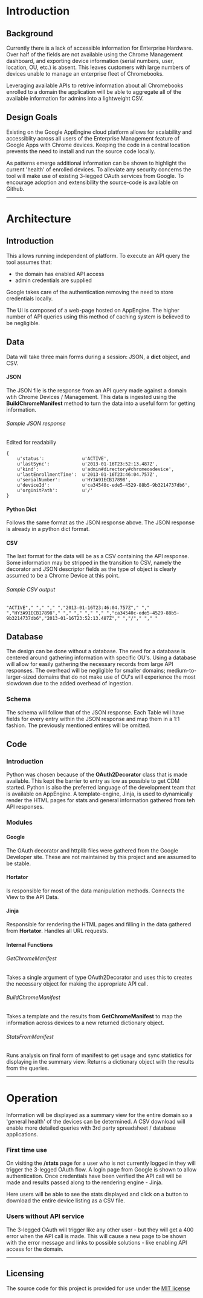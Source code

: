 # Introduction

## Background
Currently there is a lack of accessible information for Enterprise Hardware. Over half of the fields are not available using the Chrome Management dashboard, and exporting device information (serial numbers, user, location, OU, etc.) is absent. This leaves customers with large numbers of devices unable to manage an enterprise fleet of Chromebooks.

Leveraging available APIs to retrive information about all Chromebooks enrolled to a domain the application will be able to aggregate all of the available information for admins into a lightweight CSV. 

## Design Goals
Existing on the Google AppEngine cloud platform allows for scalability and accessiblity across all users of the Enterprise Management feature of Google Apps with Chrome devices. Keeping the code in a central location prevents the need to install and run the source code locally.

As patterns emerge additional information can be shown to highlight the current 'health' of enrolled devices. To alleviate any security concerns the tool will make use of existing 3-legged OAuth services from Google. To encourage adoption and extensibility the source-code is available on Github.

---

# Architecture

## Introduction
This allows running independent of platform. To execute an API query the tool assumes that:

* the domain has enabled API access
* admin credentials are supplied

Google takes care of the authentication removing the need to store credentials locally.

The UI is composed of a web-page hosted on AppEngine. The higher number of API queries using this method of caching system is believed to be negligible.


## Data
Data will take three main forms during a session: JSON, a __dict__ object, and CSV.

#### JSON
The JSON file is the response from an API query made against a domain wtih Chrome Devices / Management. This data is ingested using the __BuildChromeManifest__ method to turn the data into a useful form for getting information.

###### Sample JSON response
Edited for readabiliy

```
{
	u'status': 				u'ACTIVE', 
	u'lastSync': 			u'2013-01-16T23:52:13.487Z', 
	u'kind': 				u'admin#directory#chromeosdevice', 
	u'lastEnrollmentTime': 	u'2013-01-16T23:46:04.757Z', 
	u'serialNumber': 		u'HY3A91ECB17898',
	u'deviceId': 			u'ca34540c-ede5-4529-88b5-9b3214737db6', 
	u'orgUnitPath': 		u'/'
}
```
#### Python Dict
Follows the same format as the JSON response above. The JSON response is already in a python dict format.

#### CSV
The last format for the data will be as a CSV containing the API response. Some information may be stripped in the transition to CSV, namely the decorator and JSON descriptor fields as the type of object is clearly assumed to be a Chrome Device at this point.

###### Sample CSV output
```
"ACTIVE"," "," "," ","2013-01-16T23:46:04.757Z"," "," ","HY3A91ECB17898"," "," "," "," "," ","ca34540c-ede5-4529-88b5-9b3214737db6","2013-01-16T23:52:13.487Z"," ","/"," "," "
```

## Database
The design can be done without a database. The need for a database is centered around gathering information with specific OU's. Using a database will allow for easily gathering the necessary records from large API responses. The overhead will be negligible for smaller domains; medium-to-larger-sized domains that do not make use of OU's will experience the most slowdown due to the added overhead of ingestion.

### Schema
The schema will follow that of the JSON response. Each Table will have fields for every entry within the JSON response and map them in a 1:1 fashion. The previously mentioned entires will be omitted.

## Code

### Introduction
Python was chosen because of the __OAuth2Decorator__ class that is made available. This kept the barrier to entry as low as possible to get CDM started. Python is also the preferred language of the development team that is available on AppEngine. A template-engine, Jinja, is used to dynamically render the HTML pages for stats and general information gathered from teh API responses.

### Modules

#### Google
The OAuth decorator and httplib files were gathered from the Google Developer site. These are not maintained by this project and are assumed to be stable.

#### Hortator
Is responsible for most of the data manipulation methods. Connects the View to the API Data.

#### Jinja
Responsible for rendering the HTML pages and filling in the data gathered from __Hortator__. Handles all URL requests.

#### Internal Functions

###### GetChromeManifest
Takes a single argument of type OAuth2Decorator and uses this to creates the necessary object for making the appropriate API call.

###### BuildChromeManifest
Takes a template and the results from __GetChromeManifest__ to map the information across devices to a new returned dictionary object.

###### StatsFromManifest
Runs analysis on final form of manifest to get usage and sync statistics for displaying in the summary view. Returns a dictionary object with the results from the queries.


---

# Operation
Information will be displayed as a summary view for the entire domain so a 'general health' of the devices can be determined. A CSV download will enable more detailed queries with 3rd party spreadsheet / database applications.

### First time use
On visiting the __/stats__ page for a user who is not currently logged in they will trigger the 3-legged OAuth flow. A login page from Google is shown to allow authentication. Once credentials have been verified the API call will be made and results passed along to the rendering engine - Jinja.

Here users will be able to see the stats displayed and click on a button to download the entire device listing as a CSV file.

### Users without API service
The 3-legged OAuth will trigger like any other user - but they will get a 400 error when the API call is made. This will cause a new page to be shown with the error message and links to possible solutions - like enabling API access for the domain.

---

## Licensing
The source code for this project is provided for use under the [MIT license](https://github.com/ottiferous/Chrome-DM/blob/master/MIT%20License.txt)